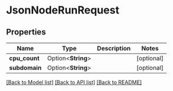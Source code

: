 # JsonNodeRunRequest

## Properties

Name | Type | Description | Notes
------------ | ------------- | ------------- | -------------
**cpu_count** | Option<**String**> |  | [optional]
**subdomain** | Option<**String**> |  | [optional]

[[Back to Model list]](../README.md#documentation-for-models) [[Back to API list]](../README.md#documentation-for-api-endpoints) [[Back to README]](../README.md)


